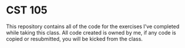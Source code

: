 # CST 105
 
This repository contains all of the code for the exercises I've completed while taking this class. All code created is owned by me, if any code is copied or resubmitted, you will be kicked from the class.
